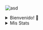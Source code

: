 ###
![asd](https://media.tenor.com/5iiD6jOOCuAAAAAC/quby-high-five.gif)
<details>
<summary>Bienvenido! 👋</summary>
  
- 📝 Actualmente estudiando Ingeniería en Informática en Universidad de Mendoza.
- 🌱 Aprendiendo C#, mejorando en CSS/Sass, MySQL/Sequelize, Front-End JS.
- 🌍 Desarrollando mi página web. https://LisandroB.github.io.
- 📨 Mi contacto: brasolinlisandro0@gmail.com -- lisandrobrasolin@gmail.com.
</details>

<details>
<summary>Mis Stats</summary>

![Lisandro's GitHub stats](https://github-readme-stats.vercel.app/api/?username=lisandrob&theme=dark&title_color=black)

![Lisandro's GitHub stats](https://github-readme-stats.vercel.app/api/top-langs/?username=lisandrob&layout=compact&theme=dark&title_color=black)


</details>  



<!--
**LisandroB/LisandroB** is a ✨ _special_ ✨ repository because its `README.md` (this file) appears on your GitHub profile.

